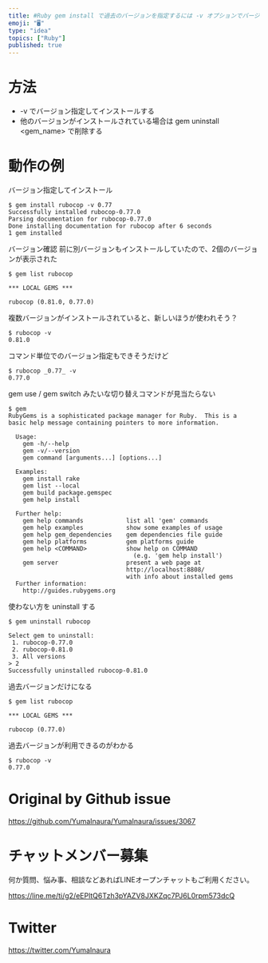 ```yaml
---
title: #Ruby gem install で過去のバージョンを指定するには -v オプションでバージョン指定 ( 例: gem install r
emoji: "🖥"
type: "idea"
topics: ["Ruby"]
published: true
---
```


# 方法

- -v でバージョン指定してインストールする
- 他のバージョンがインストールされている場合は gem uninstall <gem_name> で削除する


# 動作の例

バージョン指定してインストール

```
$ gem install rubocop -v 0.77
Successfully installed rubocop-0.77.0
Parsing documentation for rubocop-0.77.0
Done installing documentation for rubocop after 6 seconds
1 gem installed
```

バージョン確認
前に別バージョンもインストールしていたので、2個のバージョンが表示された

```
$ gem list rubocop

*** LOCAL GEMS ***

rubocop (0.81.0, 0.77.0)
```

複数バージョンがインストールされていると、新しいほうが使われそう？

```
$ rubocop -v
0.81.0
```

コマンド単位でのバージョン指定もできそうだけど

```
$ rubocop _0.77_ -v
0.77.0
```

gem use  / gem switch みたいな切り替えコマンドが見当たらない

```
$ gem
RubyGems is a sophisticated package manager for Ruby.  This is a
basic help message containing pointers to more information.

  Usage:
    gem -h/--help
    gem -v/--version
    gem command [arguments...] [options...]

  Examples:
    gem install rake
    gem list --local
    gem build package.gemspec
    gem help install

  Further help:
    gem help commands            list all 'gem' commands
    gem help examples            show some examples of usage
    gem help gem_dependencies    gem dependencies file guide
    gem help platforms           gem platforms guide
    gem help <COMMAND>           show help on COMMAND
                                   (e.g. 'gem help install')
    gem server                   present a web page at
                                 http://localhost:8808/
                                 with info about installed gems
  Further information:
    http://guides.rubygems.org
```

使わない方を uninstall する

```
$ gem uninstall rubocop

Select gem to uninstall:
 1. rubocop-0.77.0
 2. rubocop-0.81.0
 3. All versions
> 2
Successfully uninstalled rubocop-0.81.0
```

過去バージョンだけになる


```
$ gem list rubocop

*** LOCAL GEMS ***

rubocop (0.77.0)
```

過去バージョンが利用できるのがわかる

```
$ rubocop -v
0.77.0

```

# Original by Github issue

https://github.com/YumaInaura/YumaInaura/issues/3067








<!-- Update From Qiita API -->

# チャットメンバー募集


何か質問、悩み事、相談などあればLINEオープンチャットもご利用ください。

https://line.me/ti/g2/eEPltQ6Tzh3pYAZV8JXKZqc7PJ6L0rpm573dcQ





# Twitter


https://twitter.com/YumaInaura


<!-- Update From Qiita API -->


